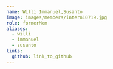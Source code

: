 ```yaml
---
name: Willi Immanuel,Susanto 
image: images/members/intern10719.jpg 
role: formerMem
aliases:
  - willi
  - immanuel
  - susanto
links:
  github: link_to_github 
---
```


